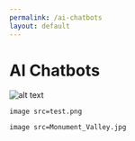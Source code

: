 ```yaml
---
permalink: /ai-chatbots
layout: default
---
```


# AI Chatbots

![alt text](test.png)

`image src=test.png`

`image src=Monument_Valley.jpg`